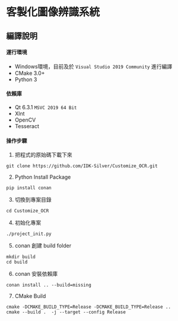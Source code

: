 # 客製化圖像辨識系統

## 編譯說明
<a name="10"></a>
#### 運行環境
- Windows環境，目前及於 `Visual Studio 2019 Community` 進行編譯
- CMake 3.0+
- Python 3

#### 依賴庫
- Qt 6.3.1 `MSVC 2019 64 Bit`
- Xlnt
- OpenCV 
- Tesseract

#### 操作步驟
1. 把程式的原始碼下載下來
<pre><code>git clone https://github.com/IDK-Silver/Customize_OCR.git </code></pre>

2. Python Install Package
<pre><code>pip install conan</code></pre>

3. 切換到專案目錄
<pre><code>cd Customize_OCR</code></pre>

4. 初始化專案
<pre><code>./project_init.py</code></pre>

5. conan 創建 build folder
<pre><code>mkdir build
cd build</code></pre>

6. conan 安裝依賴庫
<pre><code>conan install .. --build=missing</code></pre>

7. CMake Build
<pre><code>cmake -DCMAKE_BUILD_TYPE=Release -DCMAKE_BUILD_TYPE=Release ..
cmake --build .  -j --target --config Release
</code></pre>





